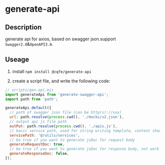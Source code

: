 # generate-api

## Description

generate api for axios, based on swagger json.support `Swagger2.0`&`OpenAPI3.0`.

## Useage

1. install `npm install @cqfe/generate-api`

2. create a script file, and write the following code:

```js
// scripts/gen-api.mjs
import generateApi from 'generate-swagger-api';
import path from 'path';

generateApi.default({
  // path of swagger json file (can be http(s)://xxx)
  url: path.resolve(process.cwd(), './mocks/v2.json'),
  // output api js file path
  outPut: path.resolve(process.cwd(), './apis.js'),
  // basic service path, used for string writing template, content should be an instance of axios
  servicePath: '@/utils/services',
  // be true if you want to generate jsDoc for request body
  generateRequestDoc: true,
  // be true if you want to generate jsDoc for response body, not work still now
  generateResponseDoc: false,
});
```
